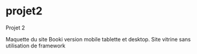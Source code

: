 # projet2

Projet 2 

Maquette du site Booki version mobile tablette et desktop.
Site vitrine sans utilisation de framework